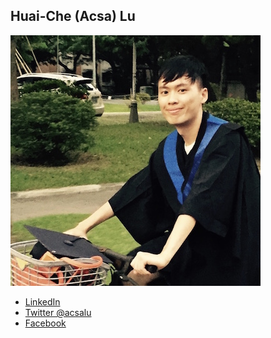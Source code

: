 Huai-Che (Acsa) Lu
-------------

![Huai-Che Lu](photos/huaiche-lu.jpg)

* [LinkedIn](https://www.linkedin.com/in/acsalu)
* [Twitter @acsalu](http://twitter.com/acsalu)
* [Facebook](https://www.facebook.com/acsalu)
